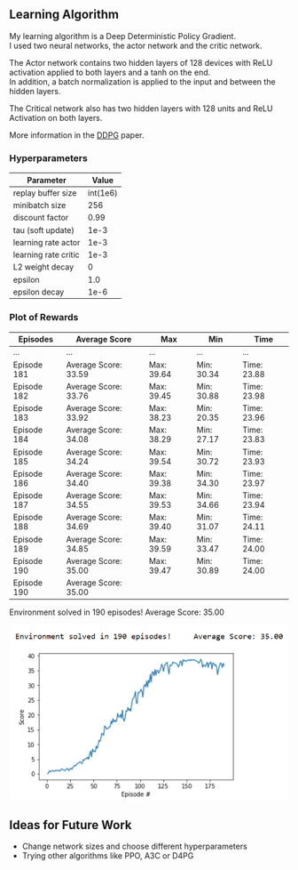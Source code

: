 ## Learning Algorithm

My learning algorithm is a Deep Deterministic Policy Gradient.  
I used two neural networks, the actor network and the critic network.  

The Actor network contains two hidden layers of 128 devices with ReLU activation applied to both layers and a tanh on the end.  
In addition, a batch normalization is applied to the input and between the hidden layers.  

The Critical network also has two hidden layers with 128 units and ReLU Activation on both layers.


More information in the [DDPG](https://arxiv.org/pdf/1509.02971.pdf) paper.   

### Hyperparameters
Parameter | Value
--- | ---
replay buffer size | int(1e6)
minibatch size | 256
discount factor | 0.99  
tau (soft update) | 1e-3
learning rate actor | 1e-3
learning rate critic | 1e-3
L2 weight decay | 0
epsilon | 1.0
epsilon decay | 1e-6

### Plot of Rewards

Episodes | Average Score | Max | Min | Time
--- | --- | --- | --- | ---
... | ... | ... | ... | ...
Episode 181 | Average Score: 33.59 | Max: 39.64 | Min: 30.34 | Time: 23.88
Episode 182 | Average Score: 33.76 | Max: 39.45 | Min: 30.88 | Time: 23.98
Episode 183 | Average Score: 33.92 | Max: 38.23 | Min: 20.35 | Time: 23.96
Episode 184 | Average Score: 34.08 | Max: 38.29 | Min: 27.17 | Time: 23.83
Episode 185 | Average Score: 34.24 | Max: 39.54 | Min: 30.72 | Time: 23.93
Episode 186 | Average Score: 34.40 | Max: 39.38 | Min: 34.30 | Time: 23.97
Episode 187 | Average Score: 34.55 | Max: 39.53 | Min: 34.66 | Time: 23.94
Episode 188 | Average Score: 34.69 | Max: 39.40 | Min: 31.07 | Time: 24.11
Episode 189 | Average Score: 34.85 | Max: 39.59 | Min: 33.47 | Time: 24.00
Episode 190 | Average Score: 35.00 | Max: 39.47 | Min: 30.89 | Time: 24.00
Episode 190	| Average Score: 35.00 | | |  

Environment solved in 190 episodes!	Average Score: 35.00

![Solution](report/Scores.png)




## Ideas for Future Work

- Change network sizes and choose different hyperparameters
- Trying other algorithms like PPO, A3C or D4PG
  





